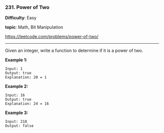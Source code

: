 ### 231. Power of Two

**Difficulty**: Easy

**topic**: Math, Bit Manipulation

<https://leetcode.com/problems/power-of-two/>

***

Given an integer, write a function to determine if it is a power of two.

**Example 1:**

```
Input: 1
Output: true 
Explanation: 20 = 1
```

**Example 2:**

```
Input: 16
Output: true
Explanation: 24 = 16
```

**Example 3:**

```
Input: 218
Output: false
```